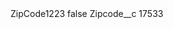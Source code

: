 <?xml version="1.0" encoding="UTF-8"?>
<CustomMetadata xmlns="http://soap.sforce.com/2006/04/metadata" xmlns:xsi="http://www.w3.org/2001/XMLSchema-instance" xmlns:xsd="http://www.w3.org/2001/XMLSchema">
    <label>ZipCode1223</label>
    <protected>false</protected>
    <values>
        <field>Zipcode__c</field>
        <value xsi:type="xsd:string">17533</value>
    </values>
</CustomMetadata>
